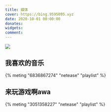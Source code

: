 ```yaml
---
title: 媒体
cover: https://bing.9595095.xyz
date: 2020-10-01 00:00:00
donates:
widgets:
comment:
---
```


![](https://pic.9595095.xyz/api)

## 我喜欢的音乐

{% meting "6836867274" "netease" "playlist" %}

## 来玩游戏啊awa

{% meting "3051358227" "netease" "playlist" %}
